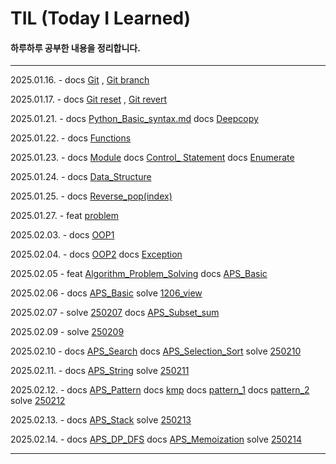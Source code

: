 # TIL (Today I Learned)

#### 하루하루 공부한 내용을 정리합니다.
---
2025.01.16. - docs [Git](/TIL/Git/Git.md) , [Git branch](/TIL/Git/GitBranch.md)

2025.01.17. - docs [Git reset](/TIL/Git/GitReset.md) , [Git revert](/TIL/Git/GitRevert.md)

2025.01.21. - docs [Python_Basic_syntax.md](/TIL/Python/Python_Basic_syntax.md) docs [Deepcopy](/TIL/Python/Deepcopy.md)

2025.01.22. - docs [Functions](/TIL/Python/Functions.md)

2025.01.23. - docs [Module](/TIL/Python/Module.md) docs [Control_ Statement](/TIL/Python/Control_Statement.md)
docs [Enumerate](/TIL/Python/Enumerate.md)

2025.01.24. - docs [Data_Structure](/TIL/Python/Data_Structure.md)

2025.01.25. - docs [Reverse_pop(index)](/TIL/Python/Reverse_pop(index).md)

2025.01.27. - feat [problem](/TIL/Python/problem/)

2025.02.03. - docs [OOP1](/TIL/Python/OOP1.md)

2025.02.04. - docs [OOP2](/TIL/Python/OOP2.md) docs [Exception](/TIL/Python/Exception.md)

2025.02.05 - feat [Algorithm_Problem_Solving](/TIL/Algorithm_Problem_Solving/) docs [APS_Basic](/TIL/Algorithm_Problem_Solving/APS_Basic.md)

2025.02.06 - docs [APS_Basic](/TIL/Algorithm_Problem_Solving/APS_Basic.md) solve [1206_view](TIL/Algorithm_Problem_Solving/250205/1206_view.py)

2025.02.07 - solve [250207](/TIL/Algorithm_Problem_Solving/250207/) docs [APS_Subset_sum](/TIL/Algorithm_Problem_Solving/APS_Subset_sum.md)

2025.02.09 - solve [250209](/TIL/Algorithm_Problem_Solving/250209/)

2025.02.10 - docs [APS_Search](/TIL/Algorithm_Problem_Solving/APS_Search.md) docs [APS_Selection_Sort](/TIL/Algorithm_Problem_Solving/APS_Selection_Sort.md)
solve [250210](/TIL/Algorithm_Problem_Solving/250210/)

2025.02.11. - docs [APS_String](/TIL/Algorithm_Problem_Solving/APS_String.md) solve [250211](/TIL/Algorithm_Problem_Solving/250211/)

2025.02.12. - docs [APS_Pattern](/TIL/Algorithm_Problem_Solving/APS_Pattern.md) docs [kmp](TIL/Algorithm_Problem_Solving/250212/kmp.py) docs [pattern_1](TIL/Algorithm_Problem_Solving/250212/pattern_1.py) docs [pattern_2](TIL/Algorithm_Problem_Solving/250212/pattern_2.py) solve [250212](TIL/Algorithm_Problem_Solving/250212)

2025.02.13. - docs [APS_Stack](TIL/Algorithm_Problem_Solving/APS_Stack.md) solve [250213](TIL/Algorithm_Problem_Solving/250213)

2025.02.14. - docs [APS_DP_DFS](TIL/Algorithm_Problem_Solving/APS_DP_DFS.md) docs [APS_Memoization](TIL/Algorithm_Problem_Solving/APS_Memoization.md) solve [250214](TIL/Algorithm_Problem_Solving/250214)

---
